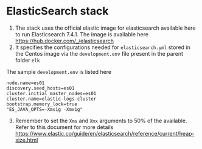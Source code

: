 # ElasticSearch stack

1. The stack uses the official elastic image for elasticsearch available here to run Elasticsearch 7.4.1. The image is available here https://hub.docker.com/_/elasticsearch
2. It specifies the configurations needed for `elasticsearch.yml` stored in the Centos image via the `development.env` file present in the parent folder `elk`

The sample `development.env` is listed here

```
node.name=es01
discovery.seed_hosts=es01
cluster.initial_master_nodes=es01
cluster.name=elastic-logs-cluster
bootstrap.memory_lock=true
"ES_JAVA_OPTS=-Xms1g -Xmx1g"
```

3. Remember to set the `Xms` and `Xmx` arguments to 50% of the available. Refer to this document for more details https://www.elastic.co/guide/en/elasticsearch/reference/current/heap-size.html

